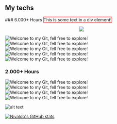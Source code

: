 

## My techs
<span align="center">### 6.000+ Hours</span>
<span align="center" style="border:1px solid red;">
    This is some text in a div element!
</span>
<p align="center">
  <a href="https://skillicons.dev">
    <img src="https://skillicons.dev/icons?i=git,js,cs,sql,visualstudio" />
  </a>
</p>

<picture>
 <img alt="Welcome to my Git, fell free to explore!" src="https://camo.githubusercontent.com/55856fb5524fa3c16627af16241febfabe81e16f1600169a891d599757671750/68747470733a2f2f696d672e736869656c64732e696f2f62616467652f632532332d2532333233393132302e7376673f7374796c653d666f722d7468652d6261646765266c6f676f3d632d7368617270266c6f676f436f6c6f723d7768697465">
</picture>

<picture>
 <img alt="Welcome to my Git, fell free to explore!" src="https://camo.githubusercontent.com/f4c52b575a890c7e67c6541271fc5733506088d19c77ffde6bab3e18e7948536/68747470733a2f2f696d672e736869656c64732e696f2f62616467652f2e4e45542d3543324439313f7374796c653d666f722d7468652d6261646765266c6f676f3d2e6e6574266c6f676f436f6c6f723d7768697465">
</picture>

<picture>
 <img alt="Welcome to my Git, fell free to explore!" src="https://camo.githubusercontent.com/0d7ef95b10e93801a3bd8637bec636064d518a4c73366504ed50b04cf32a5727/68747470733a2f2f696d672e736869656c64732e696f2f62616467652f626f6f7473747261702d2532333536334437432e7376673f7374796c653d666f722d7468652d6261646765266c6f676f3d626f6f747374726170266c6f676f436f6c6f723d7768697465">
</picture>

<picture>
 <img alt="Welcome to my Git, fell free to explore!" src="https://camo.githubusercontent.com/8542eeba4fcb8eb585af0d38fcde6d271f30897e02338d69b1071d5c46069c63/68747470733a2f2f696d672e736869656c64732e696f2f62616467652f4d6963726f736f667425323053514c25323053657665722d4343323932373f7374796c653d666f722d7468652d6261646765266c6f676f3d6d6963726f736f667425323073716c253230736572766572266c6f676f436f6c6f723d7768697465">
</picture>

<picture>
 <img alt="Welcome to my Git, fell free to explore!" src="https://camo.githubusercontent.com/29d02b3669d6450d67e043cf5909e740dcb94c1e2306d88ac48b15b4ec55dc65/68747470733a2f2f696d672e736869656c64732e696f2f62616467652f6a6176617363726970742d2532333332333333302e7376673f7374796c653d666f722d7468652d6261646765266c6f676f3d6a617661736372697074266c6f676f436f6c6f723d253233463744463145">
</picture>

### 2.000+ Hours
<picture>
 <img alt="Welcome to my Git, fell free to explore!" src="https://camo.githubusercontent.com/29d02b3669d6450d67e043cf5909e740dcb94c1e2306d88ac48b15b4ec55dc65/68747470733a2f2f696d672e736869656c64732e696f2f62616467652f6a6176617363726970742d2532333332333333302e7376673f7374796c653d666f722d7468652d6261646765266c6f676f3d6a617661736372697074266c6f676f436f6c6f723d253233463744463145">
</picture><picture>
 <img alt="Welcome to my Git, fell free to explore!" src="https://camo.githubusercontent.com/29d02b3669d6450d67e043cf5909e740dcb94c1e2306d88ac48b15b4ec55dc65/68747470733a2f2f696d672e736869656c64732e696f2f62616467652f6a6176617363726970742d2532333332333333302e7376673f7374796c653d666f722d7468652d6261646765266c6f676f3d6a617661736372697074266c6f676f436f6c6f723d253233463744463145">
</picture><picture>
 <img alt="Welcome to my Git, fell free to explore!" src="https://camo.githubusercontent.com/29d02b3669d6450d67e043cf5909e740dcb94c1e2306d88ac48b15b4ec55dc65/68747470733a2f2f696d672e736869656c64732e696f2f62616467652f6a6176617363726970742d2532333332333333302e7376673f7374796c653d666f722d7468652d6261646765266c6f676f3d6a617661736372697074266c6f676f436f6c6f723d253233463744463145">
</picture><picture>
 <img alt="Welcome to my Git, fell free to explore!" src="https://camo.githubusercontent.com/29d02b3669d6450d67e043cf5909e740dcb94c1e2306d88ac48b15b4ec55dc65/68747470733a2f2f696d672e736869656c64732e696f2f62616467652f6a6176617363726970742d2532333332333333302e7376673f7374796c653d666f722d7468652d6261646765266c6f676f3d6a617661736372697074266c6f676f436f6c6f723d253233463744463145">
</picture>

![alt text](https://camo.githubusercontent.com/29d02b3669d6450d67e043cf5909e740dcb94c1e2306d88ac48b15b4ec55dc65/68747470733a2f2f696d672e736869656c64732e696f2f62616467652f6a6176617363726970742d2532333332333333302e7376673f7374796c653d666f722d7468652d6261646765266c6f676f3d6a617661736372697074266c6f676f436f6c6f723d253233463744463145)

[![Nivaldo's GitHub stats](https://github-readme-stats.vercel.app/api?username=Nivaldo-Freitas&show_icons=true&theme=tokyonight)](https://github.com/Nivaldo-Freitas/github-readme-stats)
